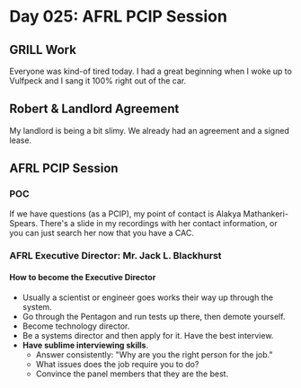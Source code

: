 # Day 025: AFRL PCIP Session

## GRILL Work

Everyone was kind-of tired today. I had a great beginning when I woke up to Vulfpeck and I sang it 100% right out of the car.

## Robert & Landlord Agreement

My landlord is being a bit slimy. We already had an agreement and a signed lease.

## AFRL PCIP Session

### POC

If we have questions \(as a PCIP\), my point of contact is Alakya Mathankeri-Spears. There's a slide in my recordings with her contact information, or you can just search her now that you have a CAC.

### AFRL Executive Director: Mr. Jack L. Blackhurst

#### How to become the Executive Director

* Usually a scientist or engineer goes works their way up through the system.
* Go through the Pentagon and run tests up there, then demote yourself.
* Become technology director.
* Be a systems director and then apply for it. Have the best interview.
* **Have sublime interviewing skills**. 
  * Answer consistently: "Why are you the right person for the job."
  * What issues does the job require you to do?
  * Convince the panel members that they are the best.



